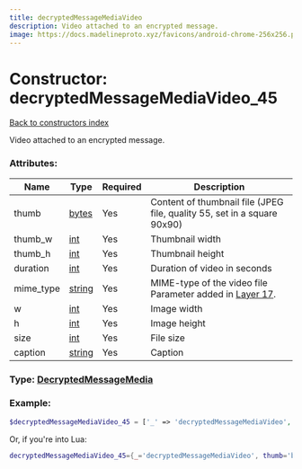```yaml
---
title: decryptedMessageMediaVideo
description: Video attached to an encrypted message.
image: https://docs.madelineproto.xyz/favicons/android-chrome-256x256.png
---
```

# Constructor: decryptedMessageMediaVideo\_45  
[Back to constructors index](index.md)



Video attached to an encrypted message.

### Attributes:

| Name     |    Type       | Required | Description |
|----------|---------------|----------|-------------|
|thumb|[bytes](../types/bytes.md) | Yes|Content of thumbnail file (JPEG file, quality 55, set in a square 90x90)|
|thumb\_w|[int](../types/int.md) | Yes|Thumbnail width|
|thumb\_h|[int](../types/int.md) | Yes|Thumbnail height|
|duration|[int](../types/int.md) | Yes|Duration of video in seconds|
|mime\_type|[string](../types/string.md) | Yes|MIME-type of the video file<br>Parameter added in [Layer 17](https://core.telegram.org/api/layers#layer-17).|
|w|[int](../types/int.md) | Yes|Image width|
|h|[int](../types/int.md) | Yes|Image height|
|size|[int](../types/int.md) | Yes|File size|
|caption|[string](../types/string.md) | Yes|Caption|



### Type: [DecryptedMessageMedia](../types/DecryptedMessageMedia.md)


### Example:

```php
$decryptedMessageMediaVideo_45 = ['_' => 'decryptedMessageMediaVideo', 'thumb' => 'bytes', 'thumb_w' => int, 'thumb_h' => int, 'duration' => int, 'mime_type' => 'string', 'w' => int, 'h' => int, 'size' => int, 'caption' => 'string'];
```  


Or, if you're into Lua:

```lua
decryptedMessageMediaVideo_45={_='decryptedMessageMediaVideo', thumb='bytes', thumb_w=int, thumb_h=int, duration=int, mime_type='string', w=int, h=int, size=int, caption='string'}

```


